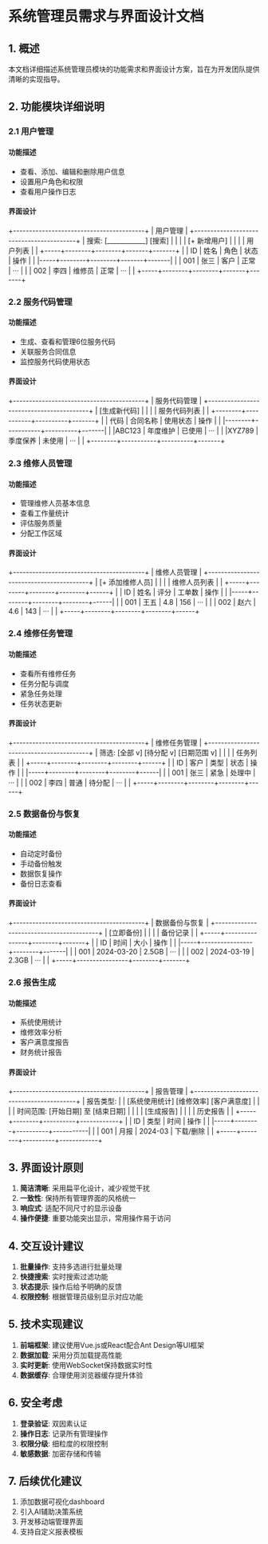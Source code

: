 # 系统管理员需求与界面设计文档

## 1. 概述
本文档详细描述系统管理员模块的功能需求和界面设计方案，旨在为开发团队提供清晰的实现指导。

## 2. 功能模块详细说明

### 2.1 用户管理
#### 功能描述
- 查看、添加、编辑和删除用户信息
- 设置用户角色和权限
- 查看用户操作日志

#### 界面设计
+-----------------------------------------+
|           用户管理                        |
+-----------------------------------------+
| 搜索: [____________] [搜索]              |
|                                         |
| [+ 新增用户]                            |
|                                         |
| 用户列表                                |
| +-----+--------+--------+-------+-------+
| | ID  | 姓名   | 角色   | 状态  | 操作  |
| |-----+--------+--------+-------+-------|
| | 001 | 张三   | 客户   | 正常  | ···  |
| | 002 | 李四   | 维修员 | 正常  | ···  |
| +-----+--------+--------+-------+-------+

### 2.2 服务代码管理
#### 功能描述
- 生成、查看和管理6位服务代码
- 关联服务合同信息
- 监控服务代码使用状态

#### 界面设计
+-----------------------------------------+
|           服务代码管理                    |
+-----------------------------------------+
| [生成新代码]                             |
|                                         |
| 服务代码列表                             |
| +--------+-----------+----------+-------+
| | 代码   | 合同名称   | 使用状态 | 操作  |
| |--------+-----------+----------+-------|
| |ABC123  | 年度维护   | 已使用   | ···  |
| |XYZ789  | 季度保养   | 未使用   | ···  |
| +--------+-----------+----------+-------+

### 2.3 维修人员管理
#### 功能描述
- 管理维修人员基本信息
- 查看工作量统计
- 评估服务质量
- 分配工作区域

#### 界面设计
+-----------------------------------------+
|           维修人员管理                    |
+-----------------------------------------+
| [+ 添加维修人员]                         |
|                                         |
| 维修人员列表                             |
| +-----+--------+--------+--------+------+
| | ID  | 姓名   | 评分   | 工单数  | 操作 |
| |-----+--------+--------+--------+------|
| | 001 | 王五   | 4.8    | 156    | ··· |
| | 002 | 赵六   | 4.6    | 143    | ··· |
| +-----+--------+--------+--------+------+

### 2.4 维修任务管理
#### 功能描述
- 查看所有维修任务
- 任务分配与调度
- 紧急任务处理
- 任务状态更新

#### 界面设计
+-----------------------------------------+
|           维修任务管理                    |
+-----------------------------------------+
| 筛选: [全部 v] [待分配 v] [日期范围 v]    |
|                                         |
| 任务列表                                |
| +-----+--------+--------+--------+------+
| | ID  | 客户   | 类型   | 状态   | 操作  |
| |-----+--------+--------+--------+------|
| | 001 | 张三   | 紧急   | 处理中 | ···  |
| | 002 | 李四   | 普通   | 待分配 | ···  |
| +-----+--------+--------+--------+------+

### 2.5 数据备份与恢复
#### 功能描述
- 自动定时备份
- 手动备份触发
- 数据恢复操作
- 备份日志查看

#### 界面设计
+-----------------------------------------+
|           数据备份与恢复                  |
+-----------------------------------------+
| [立即备份]                               |
|                                         |
| 备份记录                                |
| +-----+----------------+--------+-------+
| | ID  | 时间           | 大小   | 操作  |
| |-----+----------------+--------+-------|
| | 001 | 2024-03-20    | 2.5GB  | ···  |
| | 002 | 2024-03-19    | 2.3GB  | ···  |
| +-----+----------------+--------+-------+

### 2.6 报告生成
#### 功能描述
- 系统使用统计
- 维修效率分析
- 客户满意度报告
- 财务统计报告

#### 界面设计
+-----------------------------------------+
|           报告管理                       |
+-----------------------------------------+
| 报告类型:                               |
| [系统使用统计] [维修效率] [客户满意度]    |
|                                         |
| 时间范围: [开始日期] 至 [结束日期]        |
|                                         |
| [生成报告]                              |
|                                         |
| 历史报告                                |
| +-----+--------+----------+------------+
| | ID  | 类型   | 时间     | 操作      |
| |-----+--------+----------+-----------|
| | 001 | 月报   | 2024-03  | 下载/删除 |
| +-----+--------+----------+------------+

## 3. 界面设计原则
1. **简洁清晰**: 采用扁平化设计，减少视觉干扰
2. **一致性**: 保持所有管理界面的风格统一
3. **响应式**: 适配不同尺寸的显示设备
4. **操作便捷**: 重要功能突出显示，常用操作易于访问

## 4. 交互设计建议
1. **批量操作**: 支持多选进行批量处理
2. **快捷搜索**: 实时搜索过滤功能
3. **状态提示**: 操作后给予明确的反馈
4. **权限控制**: 根据管理员级别显示对应功能

## 5. 技术实现建议
1. **前端框架**: 建议使用Vue.js或React配合Ant Design等UI框架
2. **数据加载**: 采用分页加载提高性能
3. **实时更新**: 使用WebSocket保持数据实时性
4. **数据缓存**: 合理使用浏览器缓存提升体验

## 6. 安全考虑
1. **登录验证**: 双因素认证
2. **操作日志**: 记录所有管理操作
3. **权限分级**: 细粒度的权限控制
4. **敏感数据**: 加密存储和传输

## 7. 后续优化建议
1. 添加数据可视化dashboard
2. 引入AI辅助决策系统
3. 开发移动端管理界面
4. 支持自定义报表模板
